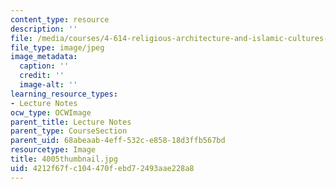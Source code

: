 ```yaml
---
content_type: resource
description: ''
file: /media/courses/4-614-religious-architecture-and-islamic-cultures-fall-2002/4212f67fc104470febd72493aae228a8_4005thumbnail.jpg
file_type: image/jpeg
image_metadata:
  caption: ''
  credit: ''
  image-alt: ''
learning_resource_types:
- Lecture Notes
ocw_type: OCWImage
parent_title: Lecture Notes
parent_type: CourseSection
parent_uid: 68abeaab-4eff-532c-e858-18d3ffb567bd
resourcetype: Image
title: 4005thumbnail.jpg
uid: 4212f67f-c104-470f-ebd7-2493aae228a8
---
```

